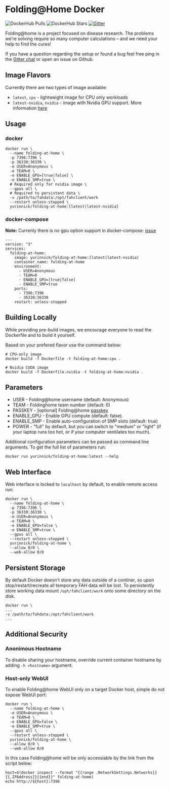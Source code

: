 # Folding@Home Docker

![DockerHub Pulls](https://badgen.net/docker/pulls/yurinnick/folding-at-home?icon=docker)
![DockerHub Stars](https://badgen.net/docker/stars/yurinnick/folding-at-home?icon=star&label=stars)
[![Gitter](https://badges.gitter.im/folding-at-home-docker/community.svg)](https://gitter.im/folding-at-home-docker/community?utm_source=badge&utm_medium=badge&utm_campaign=pr-badge)

Folding@home is a project focused on disease research. The problems we’re solving
require so many computer calcul­ations – and we need your help to find the cures!

If you have a question regarding the setup or found a bug feel free ping in the [Gitter chat](https://gitter.im/folding-at-home-docker/community?utm_source=badge&utm_medium=badge&utm_campaign=pr-badge) or open an issue on Github.

## Image Flavors

Currently there are two types of image available:
- `latest`, `cpu` - lightweight image for CPU only workloads
- `latest-nvidia`, `nvidia` - image with Nvidia GPU support. More information [here](docs/gpu_support.md)

## Usage

### docker

```
docker run \
  --name folding-at-home \
  -p 7396:7396 \
  -p 36330:36330 \
  -e USER=Anonymous \
  -e TEAM=0 \
  -e ENABLE_GPU=[true|false] \
  -e ENABLE_SMP=true \
  # Required only for nvidia image \
  --gpus all \
  # Required to persistent data \
  -v /path/to/fahdata:/opt/fahclient/work
  --restart unless-stopped \
  yurinnick/folding-at-home:[latest|latest-nvidia]
```

### docker-compose

**Note:** Currenly there is no gpu option support in docker-compose: [issue](https://github.com/docker/compose/issues/6691)

```
---
version: "3"
services:
  folding-at-home:
    image: yurinnick/folding-at-home:[latest|latest-nvidia]
    container_name: folding-at-home
    environment:
      - USER=Anonymous
      - TEAM=0
      - ENABLE_GPU=[true|false]
      - ENABLE_SMP=true
    ports:
      - 7396:7396
      - 36330:36330
    restart: unless-stopped
```

## Building Locally

While providing pre-build images, we encourage everyone to read the
Dockerfile and to build it yourself.

Based on your prefered flavor use the command below:

```
# CPU-only image
docker build -f Dockerfile -t folding-at-home:cpu .

# Nvidia CUDA image
docker build -f Dockerfile.nvidia -t folding-at-home:nvidia .
```

## Parameters

- USER - Folding@home username (default: Anonymous)
- TEAM - Foldinghome team number (default: 0)
- PASSKEY - [optional] Folding@home [passkey](https://apps.foldingathome.org/getpasskey)
- ENABLE_GPU - Enable GPU compute (default: false).
- ENABLE_SMP - Enable auto-configuration of SMP slots (default: true)
- POWER - "full" by default, but you can switch to "medium" or "light" (if your laptop runs
too hot, or if your computer ventilates too much).

Additional configuration parameters can be passed as command line arguments. To get the full
list of parameters run:

```
docker run yurinnick/folding-at-home:latest --help
```

## Web Interface

Web interface is locked to `localhost` by default, to enable remote access run:

```
docker run \
  --name folding-at-home \
  -p 7396:7396 \
  -p 36330:36330 \
  -e USER=Anonymous \
  -e TEAM=0 \
  -e ENABLE_GPU=false \
  -e ENABLE_SMP=true \
  --gpus all \
  --restart unless-stopped \
  yurinnick/folding-at-home \
  --allow 0/0 \
  --web-allow 0/0
```

## Persistent Storage

By default Docker doesn't store any data outside of a
continer, so upon stop/restart/recreate all temporary FAH
data will be lost. To persistently store working data mount `/opt/fahclient/work` onto some directory on the disk.

```
docker run \
...
-v /path/to/fahdata:/opt/fahclient/work
...
```

## Additional Security

### Anonimous Hostname

To disable sharing your hostname, override current container hostname by adding `-h <hostname>` argument.

### Host-only WebUI

To enable Folding@home WebUI only on a target Docker host, simple do not expose WebUI port:

```
docker run \
  --name folding-at-home \
  -e USER=Anonymous \
  -e TEAM=0 \
  -e ENABLE_GPU=false \
  -e ENABLE_SMP=true \
  --gpus all \
  --restart unless-stopped \
  yurinnick/folding-at-home \
  --allow 0/0 \
  --web-allow 0/0
```

In this case Folding@home will be only accessiable by the link from the script below:

```
host=$(docker inspect --format "{{range .NetworkSettings.Networks}}{{.IPAddress}}{{end}}" folding-at-home)
echo http://${host}:7396
```

